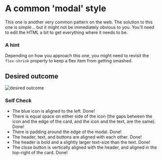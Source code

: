 # A common 'modal' style
This one is another very common pattern on the web. The solution to this one is _simple_... but it might not be immediately obvious to you. You'll need to edit the HTML a bit to get everything where it needs to be.

### A hint
Depending on how you approach this one, you might need to revisit the `flex-shrink` property to keep a flex item from getting smashed.

## Desired outcome

![desired outcome](./desired-outcome.png)

### Self Check

- The blue icon is aligned to the left. Done!
- There is equal space on either side of the icon (the gaps between the icon and the edge of the card, and the icon and the text, are the same). Done!
- There is padding around the edge of the modal. Done!
- The header, text, and buttons are aligned with each other. Done!
- The header is bold and a slightly larger text-size than the text. Done!
- The close button is vertically aligned with the header, and aligned in the top-right of the card. Done!

